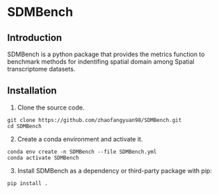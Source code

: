 # SDMBench
## Introduction
SDMBench is a python package that provides the metrics function to benchmark methods for indentifing spatial domain among Spatial transcriptome datasets.

## Installation
1. Clone the source code.
```
git clone https://github.com/zhaofangyuan98/SDMBench.git
cd SDMBench
```
2. Create a conda environment and activate it.
```
conda env create -n SDMBench --file SDMBench.yml
conda activate SDMBench
```
3. Install SDMBench as a dependency or third-party package with pip:
```
pip install .
```

